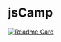 # jsCamp

[![Readme Card](https://github-readme-stats.vercel.app/api/pin/?username=caganert&show_owner=true&custom_title=jsCamp&theme=great-gatsby&repo=jsCamp)](https://github.com/caganert/jsCamp)

